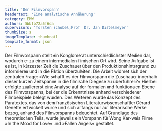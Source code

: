 ```yaml
---
title: 'Der Filmvorspann'
headertext: 'Eine analytische Annäherung'
category: EMW
authors: 5bbfb72a5f6da
supervisors: 'Torsten Schöbel,Prof. Dr. Jan Distelmeyer'
thumbSize: s
imageTemplate: thumbnail
template_format: json
---
```


Der Filmvorspann stellt ein Konglomerat unterschiedlichster Medien dar, wodurch er zu einem intermedialen filmischen Ort wird. Seine Aufgabe ist es ist, in kürzester Zeit die Zuschauer über den Produktionshintergrund zu informieren und in die Fiktion überzuleiten. Die Arbeit widmet sich der zentralen Frage: »Wie schafft es der Filmvorspann die Zuschauer innerhalb dieser kurzen Zeitspanne in die filmische Diegese zu überführen?« Hierbei erfolgte zuallererst eine Analyse auf der formalen und funktionalen Ebene des Filmvorspanns, bei der die Erkenntnisse anhand verschiedener Filmbeispiele belegt wurden. Des Weiteren wurde das Konzept des Paratextes, das von dem französischen Literaturwissenschaftler Gérard Genette entwickelt wurde und sich anfangs nur auf literarische Werke bezog, anhand des Filmvorspanns beleuchtet. Auf Grundlage des theoretischen Teils, wurde jeweils ein Vorspann für Wong Kar-wais Filme »In the Mood for Love« und »Fallen Angels« gestaltet.